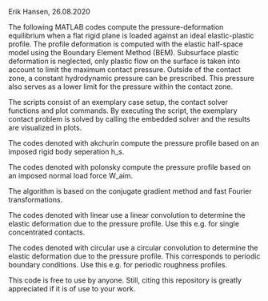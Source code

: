  Erik Hansen, 26.08.2020
 
 
 The following MATLAB codes compute the pressure-deformation equilibrium when a flat rigid plane is loaded against an ideal elastic-plastic profile. The profile deformation is computed with the elastic half-space model using the Boundary Element Method (BEM). Subsurface plastic deformation is neglected, only plastic flow on the surface is taken into account to limit the maximum contact pressure. Outside of the contact zone, a constant hydrodynamic pressure can be prescribed. This pressure also serves as a lower limit for the pressure within the contact zone.
 
 The scripts consist of an exemplary case setup, the contact solver functions and plot commands. By executing the script, the exemplary contact problem is solved by calling the embedded solver and the results are visualized in plots.
 
 The codes denoted with akchurin compute the pressure profile based on an imposed rigid body seperation h_s.
 
 The codes denoted with polonsky compute the pressure profile based on an imposed normal load force W_aim.
 
 
 The algorithm is based on the conjugate gradient method and fast Fourier transformations. 
 
 The codes denoted with linear use a linear convolution to determine the elastic deformation due to the pressure profile. Use this e.g. for single concentrated contacts.
 
 The codes denoted with circular use a circular convolution to determine the elastic deformation due to the pressure profile. This corresponds to periodic boundary conditions. Use this e.g. for periodic roughness profiles.

This code  is free to use by anyone. Still, citing this repository is greatly appreciated if it is of use to your work.
